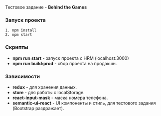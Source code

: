 Тестовое задание - **Behind the Games**

### Запуск проекта

```
1. npm install
2. npm start
```

### Скрипты

- **npm run start** - запуск проекта с HRM (localhost:3000)
- **npm run build:prod** - сбор проекта на продакшн.

### Зависимости
- **redux** - для хранения данных.
- **store** - для работы с localStorage.
- **react-input-mask** - маска номера телефона.
- **semantic-ui-react** - UI компоненты и стиль, для тестового задания (Bootstrap раздражает).
